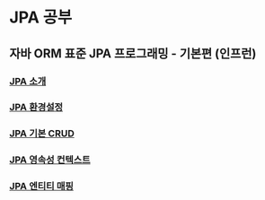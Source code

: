 # JPA 공부

## 자바 ORM 표준 JPA 프로그래밍 - 기본편 (인프런)

### [JPA 소개](https://github.com/sksggg123/TIL/blob/master/JPA/jpa_introduce.md)

### [JPA 환경설정](https://github.com/sksggg123/TIL/blob/master/JPA/jpa_preferences.md)

### [JPA 기본 CRUD](https://github.com/sksggg123/TIL/blob/master/JPA/jpa_ex1_training.md)

### [JPA 영속성 컨텍스트](https://github.com/sksggg123/TIL/blob/master/JPA/jpa_persistence.md)

### [JPA 엔티티 매핑](https://github.com/sksggg123/TIL/blob/master/JPA/jpa_entity_mapping.md)
